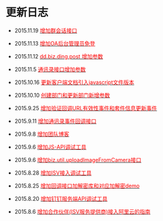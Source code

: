 # 更新日志

- 2015.11.19 [<font color=red >增加群会话接口</font>](#群会话接口（暂未开放）)

- 2015.11.13 [<font color=red >增加OA后台管理员免登</font>](#oa后台管理员调用免登)

- 2015.11.12 [<font color=red >dd.biz.ding.post 增加参数</font>](#ding)

- 2015.11.5 [<font color=red >通讯录接口增加参数</font>](#管理通讯录)

- 2015.10.16 [<font color=red >更新客户端文档引入javascript文件版本</font>](#通用)

- 2015.10.10 [<font color=red >创建部门和更新部门新增参数</font>](#创建部门)

- 2015.9.25 [<font color=red >增加验证回调URL有效性事件和套件信息更新事件</font>](#5-回调接口（分为五个回调类型）)

- 2015.9.11 [<font color=red >增加通讯录事件回调接口</font>](#通讯录变更事件回调接口)

- 2015.9.8 [<font color=red >增加团队博客</font>](#%E2%1FZ%A2)

- 2015.9.6 [<font color=red >增加JS-API调试工具</font>](#jsapi%03%D5%E5w)

- 2015.9.6 [<font color=red >增加biz.util.uploadImageFromCamera接口</font>](#上传图片（仅支持拍照上传）)

- 2015.8.28 [<font color=red >增加ISV接入调试工具</font>](#isv接入调试工具)

- 2015.8.25 [<font color=red >增加回调接口加解密库和对应加解密demo</font>](#5-回调接口（分为三个回调类型）)

- 2015.8.20 [<font color=red >增加钉钉服务端API调试工具</font>](#钉钉服务端API调试工具)

- 2015.8.6 [<font color=red >增加合作伙伴(ISV服务提供商)接入阿里云的指南</font>](#合作伙伴接入)


